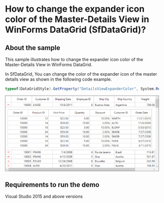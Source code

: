 # How to change the expander icon color of the Master-Details View in WinForms DataGrid (SfDataGrid)?

## About the sample

This sample illustrates how to change the expander icon color of the Master-Details View in WinForms DataGrid.

In SfDataGrid, You can change the color of the expander icon of the master details view as shown in the following code example.  

```c#
typeof(DataGridStyle).GetProperty("DetailsViewExpanderColor", System.Reflection.BindingFlags.NonPublic | System.Reflection.BindingFlags.Instance).SetValue(this.sfDataGrid1.Style, Color.Red);
```
![MasterDetailsView_ExpanderIcon](image.png)

## Requirements to run the demo
Visual Studio 2015 and above versions


